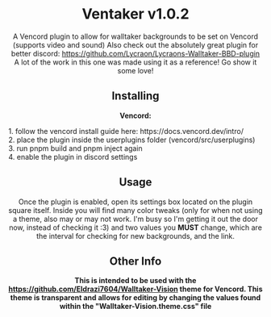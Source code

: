 <div align="center">

# Ventaker v1.0.2
A Vencord plugin to allow for walltaker backgrounds to be set on Vencord (supports video and sound)
Also check out the absolutely great plugin for better discord: https://github.com/Lycraon/Lycraons-Walltaker-BBD-plugin
A lot of the work in this one was made using it as a reference! Go show it some love!

## Installing

**Vencord:**
<div align="left">
1. follow the vencord install guide here: https://docs.vencord.dev/intro/<br>
2. place the plugin inside the userplugins folder (vencord/src/userplugins)<br>
3. run pnpm build and pnpm inject again<br>
4. enable the plugin in discord settings

<div align="center">
  
## Usage
Once the plugin is enabled, open its settings box located on the plugin square itself. Inside you will find many color tweaks (only for when not using a theme, also may or may not work. I'm busy so I'm getting it out the door now, instead of checking it :3) and two values you **MUST** change, which are the interval for checking for new backgrounds, and the link.
## Other Info
**This is intended to be used with the https://github.com/Eldrazi7604/Walltaker-Vision theme for Vencord. This theme is transparent and allows for editing by changing the values found within the "Walltaker-Vision.theme.css" file**
